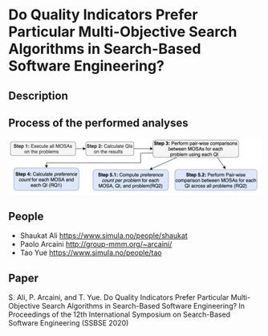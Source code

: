 # Do Quality Indicators Prefer Particular Multi-Objective Search Algorithms in Search-Based Software Engineering?

## Description

## Process of the performed analyses
![Process](https://github.com/ERATOMMSD/QIsPreferences/blob/master/processAnalyses/analyses.png)

## People
* Shaukat Ali https://www.simula.no/people/shaukat
* Paolo Arcaini http://group-mmm.org/~arcaini/
* Tao Yue https://www.simula.no/people/tao

## Paper
S. Ali, P. Arcaini, and T. Yue. Do Quality Indicators Prefer Particular Multi-Objective Search Algorithms in Search-Based Software Engineering? In Proceedings of the 12th International Symposium on Search-Based Software Engineering (SSBSE 2020)
